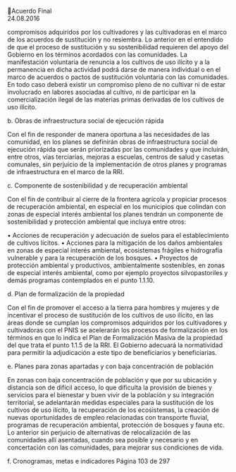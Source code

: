 Acuerdo Final  
24.08.2016  

compromisos adquiridos por los cultivadores y las cultivadoras en el marco de los acuerdos de sustitución 
y no resiembra. Lo anterior en el entendido de que el proceso de sustitución y su sostenibilidad requieren 
del apoyo del Gobierno en los términos acordados con las comunidades. La manifestación voluntaria de 
renuncia a los cultivos de uso ilícito y a la permanencia en dicha actividad podrá darse de manera individual 
o en el marco de acuerdos o pactos de sustitución voluntaria con las comunidades. En todo caso deberá 
existir un compromiso pleno de no cultivar ni de estar involucrado en labores asociadas al cultivo, ni de 
participar en la comercialización ilegal de las materias primas derivadas de los cultivos de uso ilícito.  
 
b. Obras de infraestructura social de ejecución rápida  
 
Con el fin de responder de manera oportuna a las necesidades de las comunidad, en los planes se definirán 
obras  de  infraestructura  social  de  ejecución  rápida  que  serán  priorizadas  por  las  comunidades  y  que 
incluirán, entre otros, vías terciarias, mejoras a escuelas, centros de salud y casetas comunales, sin perjuicio 
de la implementación de otros planes y programas de infraestructura en el marco de la RRI. 
 
c. Componente de sostenibilidad y de recuperación ambiental  
 
Con el fin de contribuir al cierre de la frontera agrícola y propiciar procesos de recuperación ambiental, en 
especial  en  los  municipios  que  colindan  con  zonas  de  especial  interés  ambiental  los  planes  tendrán  un 
componente de sostenibilidad y protección ambiental que incluya entre otros: 
 
• Acciones de recuperación y adecuación de suelos para el establecimiento de cultivos lícitos. 
• Acciones  para  la  mitigación  de  los  daños  ambientales  en  zonas  de  especial  interés  ambiental, 
ecosistemas frágiles e hidrografía vulnerable y para la recuperación de los bosques. 
• Proyectos  de  protección  ambiental  y  productivos,  ambientalmente  sostenibles,  en  zonas  de 
especial  interés  ambiental,  como  por  ejemplo  proyectos  silvopastoriles  y  demás  programas 
contemplados en el punto 1.1.10. 
 
d. Plan de formalización de la propiedad 
 
Con el fin de promover el acceso a la tierra para hombres y mujeres y de incentivar el proceso de sustitución 
de los cultivos de uso ilícito, en las áreas donde se cumplan los compromisos adquiridos por los cultivadores 
y cultivadoras con el PNIS se acelerarán los procesos de formalización en los términos en que lo indica el 
Plan de Formalización Masiva de la propiedad del que trata el punto 1.1.5 de la RRI. El Gobierno adecuará 
la normatividad para permitir la adjudicación a este tipo de beneficiarios y beneficiarias.  
 
e. Planes para zonas apartadas y con baja concentración de población 
 
En zonas con baja concentración de población y que por su ubicación y distancia son de difícil acceso, lo 
que dificulta la provisión de bienes y servicios para el bienestar y buen vivir de la población y su integración 
territorial,  se  adelantarán  medidas  especiales  para  la  sustitución  de  los  cultivos  de  uso  ilícito,  la 
recuperación  de  los  ecosistemas,  la  creación  de  nuevas  oportunidades  de  empleo  relacionadas  con 
transporte fluvial, programas de recuperación ambiental, protección de bosques y fauna etc. Lo anterior 
sin  perjuicio  de  alternativas  de  relocalización  de  las  comunidades  allí  asentadas,  cuando  sea  posible  y 
necesario y en concertación con las comunidades, para mejorar sus condiciones de vida.  
 
f. Cronogramas, metas e indicadores 
Página 103 de 297 
 

